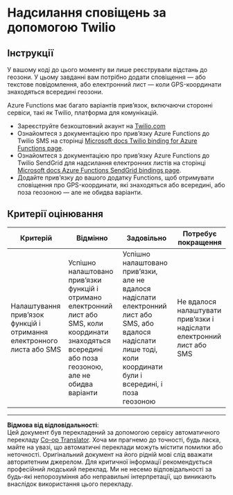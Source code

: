 <!--
CO_OP_TRANSLATOR_METADATA:
{
  "original_hash": "5cb65a6ec4387ed177e145347e8e308e",
  "translation_date": "2025-08-28T16:54:33+00:00",
  "source_file": "3-transport/lessons/4-geofences/assignment.md",
  "language_code": "uk"
}
-->
# Надсилання сповіщень за допомогою Twilio

## Інструкції

У вашому коді до цього моменту ви лише реєстрували відстань до геозони. У цьому завданні вам потрібно додати сповіщення — або текстове повідомлення, або електронний лист — коли GPS-координати знаходяться всередині геозони.

Azure Functions має багато варіантів прив’язок, включаючи сторонні сервіси, такі як Twilio, платформа для комунікацій.

* Зареєструйте безкоштовний акаунт на [Twilio.com](https://www.twilio.com)
* Ознайомтеся з документацією про прив’язку Azure Functions до Twilio SMS на сторінці [Microsoft docs Twilio binding for Azure Functions page](https://docs.microsoft.com/azure/azure-functions/functions-bindings-twilio?WT.mc_id=academic-17441-jabenn&tabs=python).
* Ознайомтеся з документацією про прив’язку Azure Functions до Twilio SendGrid для надсилання електронних листів на сторінці [Microsoft docs Azure Functions SendGrid bindings page](https://docs.microsoft.com/azure/azure-functions/functions-bindings-sendgrid?WT.mc_id=academic-17441-jabenn&tabs=python).
* Додайте прив’язку до вашого додатку Functions, щоб отримувати сповіщення про GPS-координати, які знаходяться або всередині, або поза геозоною — але не обидва варіанти.

## Критерії оцінювання

| Критерій | Відмінно | Задовільно | Потребує покращення |
| -------- | -------- | ---------- | ------------------- |
| Налаштування прив’язок функцій і отримання електронного листа або SMS | Успішно налаштовано прив’язки функцій і отримано електронний лист або SMS, коли координати знаходяться всередині або поза геозоною, але не обидва варіанти | Успішно налаштовано прив’язки, але не вдалося надіслати електронний лист або SMS, або вдалося надіслати лише тоді, коли координати були і всередині, і поза геозоною | Не вдалося налаштувати прив’язки і надіслати електронний лист або SMS |

---

**Відмова від відповідальності**:  
Цей документ був перекладений за допомогою сервісу автоматичного перекладу [Co-op Translator](https://github.com/Azure/co-op-translator). Хоча ми прагнемо до точності, будь ласка, майте на увазі, що автоматичні переклади можуть містити помилки або неточності. Оригінальний документ на його рідній мові слід вважати авторитетним джерелом. Для критичної інформації рекомендується професійний людський переклад. Ми не несемо відповідальності за будь-які непорозуміння або неправильні інтерпретації, що виникають внаслідок використання цього перекладу.